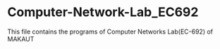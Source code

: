 # Computer-Network-Lab_EC692
This file contains the programs of Computer Networks Lab(EC-692) of MAKAUT

